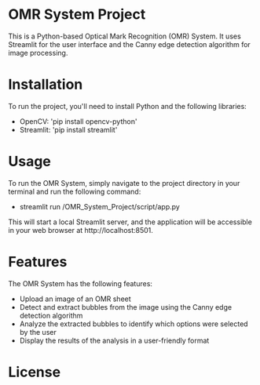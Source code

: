 # OMR System Project

This is a Python-based Optical Mark Recognition (OMR) System. It uses Streamlit for the user interface and the Canny edge detection algorithm for image processing.

# Installation
To run the project, you'll need to install Python and the following libraries:
- OpenCV: 'pip install opencv-python'
- Streamlit: 'pip install streamlit'

# Usage
To run the OMR System, simply navigate to the project directory in your terminal and run the following command:
- streamlit run /OMR_System_Project/script/app.py

This will start a local Streamlit server, and the application will be accessible in your web browser at http://localhost:8501.

# Features
The OMR System has the following features:
- Upload an image of an OMR sheet
- Detect and extract bubbles from the image using the Canny edge detection algorithm
- Analyze the extracted bubbles to identify which options were selected by the user
- Display the results of the analysis in a user-friendly format

# License




